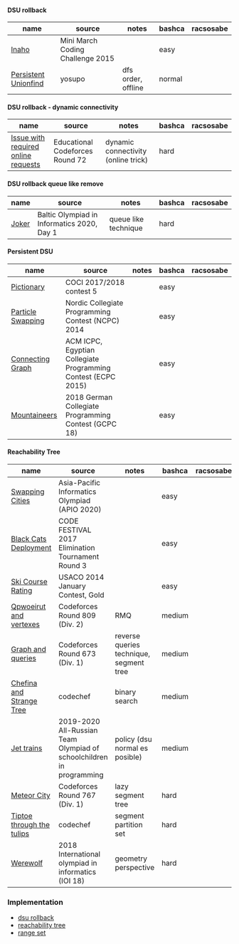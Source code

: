 #### DSU rollback

| name | source | notes | bashca | racsosabe |
| ---- | ------ | ----- | ------ | --------- |
| [Inaho](https://dmoj.ca/problem/mmcc15p1) | Mini March Coding Challenge 2015 | | easy | |
| [Persistent Unionfind](https://judge.yosupo.jp/problem/persistent_unionfind) | yosupo | dfs order, offline | normal | |

#### DSU rollback - dynamic connectivity

| name | source | notes | bashca | racsosabe |
| ---- | ------ | ----- | ------ | --------- |
| [Issue with required online requests](https://codeforces.com/problemset/problem/1217/F) | Educational Codeforces Round 72 | dynamic connectivity (online trick) | hard | |

#### DSU rollback queue like remove

| name | source | notes | bashca | racsosabe | 
| ---- | ------ | ----- | ------ | --------- |
| [Joker](https://codeforces.com/problemset/problem/1386/C) | Baltic Olympiad in Informatics 2020, Day 1 | queue like technique | hard | |

#### Persistent DSU

| name | source | notes | bashca | racsosabe |
| ---- | ------ | ----- | ------ | --------- |
| [Pictionary](https://www.acmicpc.net/problem/15370) | COCI 2017/2018 contest 5 | | easy | | 
| [Particle Swapping](https://open.kattis.com/problems/particles) | Nordic Collegiate Programming Contest (NCPC) 2014 | | easy | | 
| [Connecting Graph](https://codeforces.com/gym/100814/problem/C) | ACM ICPC, Egyptian Collegiate Programming Contest (ECPC 2015) | | easy | |
| [Mountaineers](https://codeforces.com/gym/102021/attachments) | 2018 German Collegiate Programming Contest (GCPC 18) | | easy | |

#### Reachability Tree

| name | source | notes | bashca | racsosabe |
| ---- | ------ | ----- | ------ | --------- |
| [Swapping Cities](https://www.acmicpc.net/problem/19619) | Asia-Pacific Informatics Olympiad (APIO 2020) | | easy | |
| [Black Cats Deployment](https://atcoder.jp/contests/cf17-tournament-round3-open/tasks/asaporo2_e) | CODE FESTIVAL 2017 Elimination Tournament Round 3 | | easy | |
| [Ski Course Rating](http://www.usaco.org/index.php?page=viewproblem2&cpid=384) | USACO 2014 January Contest, Gold | | easy | |
| [Qpwoeirut and vertexes](https://codeforces.com/problemset/problem/1706/E) | Codeforces Round 809 (Div. 2)| RMQ | medium | |
| [Graph and queries](https://codeforces.com/problemset/problem/1416/D) | Codeforces Round 673 (Div. 1) | reverse queries technique, segment tree | medium | |
| [Chefina and Strange Tree](https://www.codechef.com/problems/CHEFCOMP) | codechef | binary search | medium | |
| [Jet trains](https://codeforces.com/gym/102396/problem/C) | 2019-2020 All-Russian Team Olympiad of schoolchildren in programming | policy (dsu normal es posible) | medium | |
| [Meteor City](https://codeforces.com/problemset/problem/1628/E) | Codeforces Round 767 (Div. 1) | lazy segment tree | hard | |
| [Tiptoe through the tulips](https://www.codechef.com/problems/TULIPS) | codechef | segment partition set | hard | |
| [Werewolf](https://dmoj.ca/problem/ioi18p3) | 2018 International olympiad in informatics (IOI 18) | geometry perspective | hard | |




### Implementation

- [dsu rollback](/code/dsu_rollback.md)
- [reachability tree](code/reachability_tree.md)
- [range set](/code/range_set.md)




